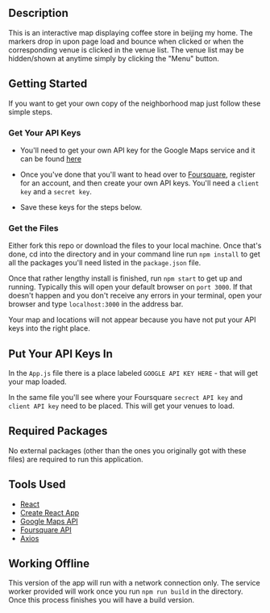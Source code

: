 ## Description
This is an interactive map displaying coffee store in beijing my home.  The markers drop in upon page load and bounce when clicked or when the corresponding venue is clicked in the venue list.  The venue list may be hidden/shown at anytime simply by clicking the "Menu" button.

## Getting Started
If you want to get your own copy of the neighborhood map just follow these simple steps.

### Get Your API Keys
* You'll need to get your own API key for the Google Maps service and it can be found [here](https://developers.google.com/maps/documentation/javascript/get-api-key)

* Once you've done that you'll want to head over to [Foursquare](https://developer.foursquare.com/), register for an account, and then create your own API keys.  You'll need a `client key` and a `secret key`.

* Save these keys for the steps below.

### Get the Files
Either fork this repo or download the files to your local machine.  Once that's done, cd into the directory and in your command line run `npm install` to get all the packages you'll need listed in the `package.json` file.

Once that rather lengthy install is finished, run `npm start` to get up and running.  Typically this will open your default browser on `port 3000`.  If that doesn't happen and you don't receive any errors in your terminal, open your browser and type `localhost:3000` in the address bar.

Your map and locations will not appear because you have not put your API keys into the right place.

## Put Your API Keys In
In the `App.js` file there is a place labeled `GOOGLE API KEY HERE` - that will get your map loaded.  

In the same file you'll see where your Foursquare `secrect API key` and `client API key` need to be placed.  This will get your venues to load.

## Required Packages 
No external packages (other than the ones you originally got with these files) are required to run this application.

## Tools Used
* [React](https://reactjs.org/)
* [Create React App](https://github.com/facebook/create-react-app)
* [Google Maps API](https://developers.google.com/maps/documentation/javascript/get-api-key)
* [Foursquare API](https://developer.foursquare.com/)
* [Axios](https://github.com/axios/axios)

## Working Offline
This version of the app will run with a network connection only.  The service worker provided will work once you run `npm run build` in the directory.  Once this process finishes you will have a build version.
